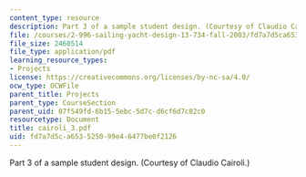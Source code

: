 ```yaml
---
content_type: resource
description: Part 3 of a sample student design. (Courtesy of Claudio Cairoli.)
file: /courses/2-996-sailing-yacht-design-13-734-fall-2003/fd7a7d5ca653525099e46477be0f2126_cairoli_3.pdf
file_size: 2460514
file_type: application/pdf
learning_resource_types:
- Projects
license: https://creativecommons.org/licenses/by-nc-sa/4.0/
ocw_type: OCWFile
parent_title: Projects
parent_type: CourseSection
parent_uid: 07f549fd-6b15-5ebc-5d7c-d6cf6d7c82c0
resourcetype: Document
title: cairoli_3.pdf
uid: fd7a7d5c-a653-5250-99e4-6477be0f2126
---
```

Part 3 of a sample student design. (Courtesy of Claudio Cairoli.)